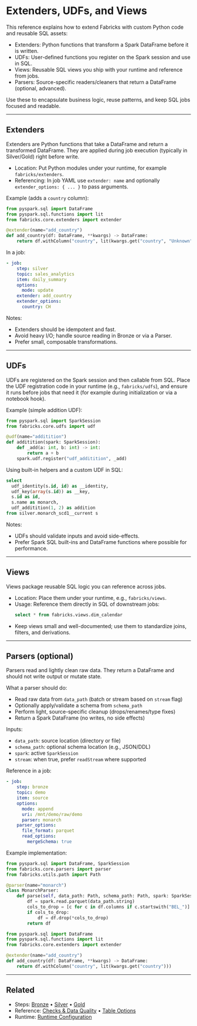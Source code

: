 # Extenders, UDFs, and Views

This reference explains how to extend Fabricks with custom Python code and reusable SQL assets:
- Extenders: Python functions that transform a Spark DataFrame before it is written.
- UDFs: User-defined functions you register on the Spark session and use in SQL.
- Views: Reusable SQL views you ship with your runtime and reference from jobs.
- Parsers: Source-specific readers/cleaners that return a DataFrame (optional, advanced).

Use these to encapsulate business logic, reuse patterns, and keep SQL jobs focused and readable.

---

## Extenders

Extenders are Python functions that take a DataFrame and return a transformed DataFrame. They are applied during job execution (typically in Silver/Gold) right before write.

- Location: Put Python modules under your runtime, for example `fabricks/extenders`.
- Referencing: In job YAML use `extender: name` and optionally `extender_options: { ... }` to pass arguments.

Example (adds a `country` column):

```python
from pyspark.sql import DataFrame
from pyspark.sql.functions import lit
from fabricks.core.extenders import extender

@extender(name="add_country")
def add_country(df: DataFrame, **kwargs) -> DataFrame:
    return df.withColumn("country", lit(kwargs.get("country", "Unknown")))
```

In a job:

```yaml
- job:
    step: silver
    topic: sales_analytics
    item: daily_summary
    options:
      mode: update
    extender: add_country
    extender_options:
      country: CH
```

Notes:
- Extenders should be idempotent and fast.
- Avoid heavy I/O; handle source reading in Bronze or via a Parser.
- Prefer small, composable transformations.

---

## UDFs

UDFs are registered on the Spark session and then callable from SQL. Place the UDF registration code in your runtime (e.g., `fabricks/udfs`), and ensure it runs before jobs that need it (for example during initialization or via a notebook hook).

Example (simple addition UDF):

```python
from pyspark.sql import SparkSession
from fabricks.core.udfs import udf

@udf(name="additition")
def additition(spark: SparkSession):
    def _add(a: int, b: int) -> int:
        return a + b
    spark.udf.register("udf_additition", _add)
```

Using built-in helpers and a custom UDF in SQL:

```sql
select
  udf_identity(s.id, id) as __identity,
  udf_key(array(s.id)) as __key,
  s.id as id,
  s.name as monarch,
  udf_additition(1, 2) as addition
from silver.monarch_scd1__current s
```

Notes:
- UDFs should validate inputs and avoid side-effects.
- Prefer Spark SQL built-ins and DataFrame functions where possible for performance.

---

## Views

Views package reusable SQL logic you can reference across jobs.

- Location: Place them under your runtime, e.g., `fabricks/views`.
- Usage: Reference them directly in SQL of downstream jobs:
  ```sql
  select * from fabricks.views.dim_calendar
  ```
- Keep views small and well-documented; use them to standardize joins, filters, and derivations.

---

## Parsers (optional)

Parsers read and lightly clean raw data. They return a DataFrame and should not write output or mutate state.

What a parser should do:
- Read raw data from `data_path` (batch or stream based on `stream` flag)
- Optionally apply/validate a schema from `schema_path`
- Perform light, source-specific cleanup (drops/renames/type fixes)
- Return a Spark DataFrame (no writes, no side effects)

Inputs:
- `data_path`: source location (directory or file)
- `schema_path`: optional schema location (e.g., JSON/DDL)
- `spark`: active `SparkSession`
- `stream`: when true, prefer `readStream` where supported

Reference in a job:

```yaml
- job:
    step: bronze
    topic: demo
    item: source
    options:
      mode: append
      uri: /mnt/demo/raw/demo
      parser: monarch
    parser_options:
      file_format: parquet
      read_options:
        mergeSchema: true
```

Example implementation:

```python
from pyspark.sql import DataFrame, SparkSession
from fabricks.core.parsers import parser
from fabricks.utils.path import Path

@parser(name="monarch")
class MonarchParser:
    def parse(self, data_path: Path, schema_path: Path, spark: SparkSession, stream: bool) -> DataFrame:
        df = spark.read.parquet(data_path.string)
        cols_to_drop = [c for c in df.columns if c.startswith("BEL_")]
        if cols_to_drop:
            df = df.drop(*cols_to_drop)
        return df
```

```python
from pyspark.sql import DataFrame
from pyspark.sql.functions import lit
from fabricks.core.extenders import extender

@extender(name="add_country")
def add_country(df: DataFrame, **kwargs) -> DataFrame:
    return df.withColumn("country", lit(kwargs.get("country")))
```

---

## Related

- Steps: [Bronze](../steps/bronze.md) • [Silver](../steps/silver.md) • [Gold](../steps/gold.md)
- Reference: [Checks & Data Quality](checks-data-quality.md) • [Table Options](table-options.md)
- Runtime: [Runtime Configuration](../runtime.md)
